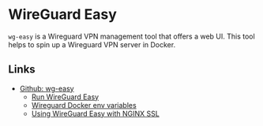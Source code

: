 # WireGuard Easy

`wg-easy` is a Wireguard VPN management tool that offers a web UI. This tool helps to spin up a Wireguard VPN server in Docker.

## Links

- [Github: wg-easy](https://github.com/wg-easy/wg-easy)
    - [Run WireGuard Easy](https://github.com/wg-easy/wg-easy?tab=readme-ov-file#2-run-wireguard-easy)
    - [Wireguard Docker env variables](https://github.com/wg-easy/wg-easy?tab=readme-ov-file#options)
    - [Using WireGuard Easy with NGINX SSL](https://github.com/wg-easy/wg-easy/wiki/Using-WireGuard-Easy-with-nginx-SSL)
